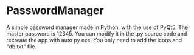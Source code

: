 # PasswordManager
A simple password manager made in Python, with the use of PyQt5.
The master password is 12345.
You can modify it in the .py source code and recreate the app with auto py exe. You only need to add the icons and "db.txt" file.
